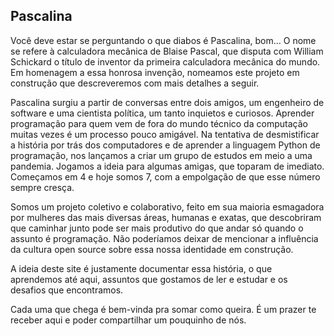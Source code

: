 ## Pascalina

Você deve estar se perguntando o que diabos é Pascalina, bom... O nome se refere à calculadora mecânica de Blaise Pascal, que disputa com William Schickard o título de inventor da primeira calculadora mecânica do mundo. Em homenagem a essa honrosa invenção, nomeamos este projeto em construção que descreveremos com mais detalhes a seguir. 

Pascalina surgiu a partir de conversas entre dois amigos, um engenheiro de software e uma cientista política, um tanto inquietos e curiosos. Aprender programação para quem vem de fora do mundo técnico da computação muitas vezes é um processo pouco amigável. Na tentativa de desmistificar a história por trás dos computadores e de aprender a linguagem Python de programação, nos lançamos a criar um grupo de estudos em meio a uma pandemia. Jogamos a ideia para algumas amigas, que toparam de imediato. Começamos em 4 e hoje somos 7, com a empolgação de que esse número sempre cresça. 

Somos um projeto coletivo e colaborativo, feito em sua maioria esmagadora por mulheres das mais diversas áreas, humanas e exatas, que descobriram que caminhar junto pode ser mais produtivo do que andar só quando o assunto é programação. Não poderíamos deixar de mencionar a influência da cultura open source sobre essa nossa identidade em construção. 

A ideia deste site é justamente documentar essa história, o que aprendemos até aqui, assuntos que gostamos de ler e estudar e os desafios que encontramos.

Cada uma que chega é bem-vinda pra somar como queira. É um prazer te receber aqui e poder compartilhar um pouquinho de nós. 